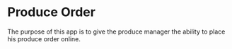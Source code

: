 # Produce Order

The purpose of this app is to give the produce manager the ability to place his produce order online.
